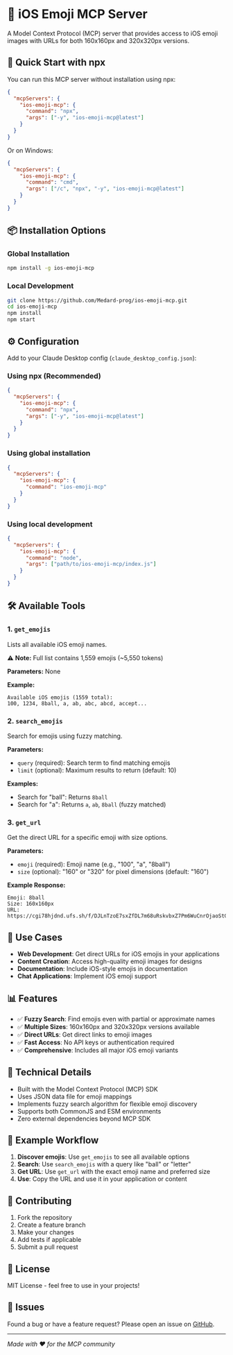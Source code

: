 # 📱 iOS Emoji MCP Server

A Model Context Protocol (MCP) server that provides access to iOS emoji images with URLs for both 160x160px and 320x320px versions.

## 🚀 Quick Start with npx

You can run this MCP server without installation using npx:

```json
{
  "mcpServers": {
    "ios-emoji-mcp": {
      "command": "npx",
      "args": ["-y", "ios-emoji-mcp@latest"]
    }
  }
}
```

Or on Windows:

```json
{
  "mcpServers": {
    "ios-emoji-mcp": {
      "command": "cmd",
      "args": ["/c", "npx", "-y", "ios-emoji-mcp@latest"]
    }
  }
}
```

## 📦 Installation Options

### Global Installation
```bash
npm install -g ios-emoji-mcp
```

### Local Development
```bash
git clone https://github.com/Medard-prog/ios-emoji-mcp.git
cd ios-emoji-mcp
npm install
npm start
```

## ⚙️ Configuration

Add to your Claude Desktop config (`claude_desktop_config.json`):

### Using npx (Recommended)
```json
{
  "mcpServers": {
    "ios-emoji-mcp": {
      "command": "npx",
      "args": ["-y", "ios-emoji-mcp@latest"]
    }
  }
}
```

### Using global installation
```json
{
  "mcpServers": {
    "ios-emoji-mcp": {
      "command": "ios-emoji-mcp"
    }
  }
}
```

### Using local development
```json
{
  "mcpServers": {
    "ios-emoji-mcp": {
      "command": "node",
      "args": ["path/to/ios-emoji-mcp/index.js"]
    }
  }
}
```

## 🛠️ Available Tools

### 1. `get_emojis`
Lists all available iOS emoji names.

⚠️ **Note:** Full list contains 1,559 emojis (~5,550 tokens)

**Parameters:** None

**Example:**
```
Available iOS emojis (1559 total):
100, 1234, 8ball, a, ab, abc, abcd, accept...
```

### 2. `search_emojis`
Search for emojis using fuzzy matching.

**Parameters:**
- `query` (required): Search term to find matching emojis
- `limit` (optional): Maximum results to return (default: 10)

**Examples:**
- Search for "ball": Returns `8ball`
- Search for "a": Returns `a`, `ab`, `8ball` (fuzzy matched)

### 3. `get_url`
Get the direct URL for a specific emoji with size options.

**Parameters:**
- `emoji` (required): Emoji name (e.g., "100", "a", "8ball")
- `size` (optional): "160" or "320" for pixel dimensions (default: "160")

**Example Response:**
```
Emoji: 8ball
Size: 160x160px
URL: https://cgi78hjdnd.ufs.sh/f/DJLnTzoE7sxZfDL7m68uRskvbxZ7Pm6WuCnrOjaoStGEylcI
```

## 🎯 Use Cases

- **Web Development**: Get direct URLs for iOS emojis in your applications
- **Content Creation**: Access high-quality emoji images for designs
- **Documentation**: Include iOS-style emojis in documentation
- **Chat Applications**: Implement iOS emoji support

## 📊 Features

- ✅ **Fuzzy Search**: Find emojis even with partial or approximate names
- ✅ **Multiple Sizes**: 160x160px and 320x320px versions available
- ✅ **Direct URLs**: Get direct links to emoji images
- ✅ **Fast Access**: No API keys or authentication required
- ✅ **Comprehensive**: Includes all major iOS emoji variants

## 🔧 Technical Details

- Built with the Model Context Protocol (MCP) SDK
- Uses JSON data file for emoji mappings
- Implements fuzzy search algorithm for flexible emoji discovery
- Supports both CommonJS and ESM environments
- Zero external dependencies beyond MCP SDK

## 📝 Example Workflow

1. **Discover emojis**: Use `get_emojis` to see all available options
2. **Search**: Use `search_emojis` with a query like "ball" or "letter"
3. **Get URL**: Use `get_url` with the exact emoji name and preferred size
4. **Use**: Copy the URL and use it in your application or content

## 🤝 Contributing

1. Fork the repository
2. Create a feature branch
3. Make your changes
4. Add tests if applicable
5. Submit a pull request

## 📄 License

MIT License - feel free to use in your projects!

## 🐛 Issues

Found a bug or have a feature request? Please open an issue on [GitHub](https://github.com/Medard-prog/ios-emoji-mcp/issues).

---

*Made with ❤️ for the MCP community*